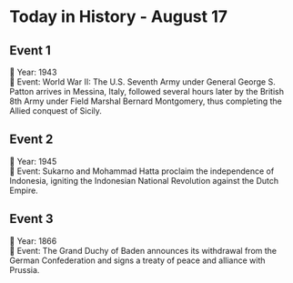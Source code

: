 # Today in History - August 17

## Event 1
📅 Year: 1943  
📝 Event: World War II: The U.S. Seventh Army under General George S. Patton arrives in Messina, Italy, followed several hours later by the British 8th Army under Field Marshal Bernard Montgomery, thus completing the Allied conquest of Sicily.

## Event 2
📅 Year: 1945  
📝 Event: Sukarno and Mohammad Hatta proclaim the independence of Indonesia, igniting the Indonesian National Revolution against the Dutch Empire.

## Event 3
📅 Year: 1866  
📝 Event: The Grand Duchy of Baden announces its withdrawal from the German Confederation and signs a treaty of peace and alliance with Prussia.

